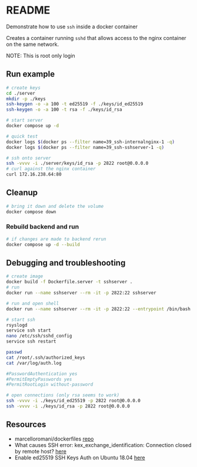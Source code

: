 # README

Demonstrate how to use `ssh` inside a docker container  

Creates a container running `sshd` that allows access to the nginx container on the same network.  

NOTE: This is root only login  

## Run example

```sh
# create keys
cd ./server
mkdir -p ./keys
ssh-keygen -o -a 100 -t ed25519 -f ./keys/id_ed25519 
ssh-keygen -o -a 100 -t rsa -f ./keys/id_rsa 
```

```sh
# start server
docker compose up -d 

# quick test
docker logs $(docker ps --filter name=39_ssh-internalnginx-1 -q)
docker logs $(docker ps --filter name=39_ssh-sshserver-1 -q)

# ssh onto server 
ssh -vvvv -i ./server/keys/id_rsa -p 2822 root@0.0.0.0
# curl against the nginx container
curl 172.16.238.64:80
```

## Cleanup

```sh
# bring it down and delete the volume
docker compose down 
```

### Rebuild backend and run

```sh
# if changes are made to backend rerun
docker compose up -d --build
```

## Debugging and troubleshooting

```sh
# create image
docker build -f Dockerfile.server -t sshserver .
# run 
docker run --name sshserver --rm -it -p 2822:22 sshserver

# run and open shell
docker run --name sshserver --rm -it -p 2822:22 --entrypoint /bin/bash sshserver

# start ssh
rsyslogd
service ssh start
nano /etc/ssh/sshd_config  
service ssh restart

passwd
cat /root/.ssh/authorized_keys
cat /var/log/auth.log

#PasswordAuthentication yes
#PermitEmptyPasswords yes
#PermitRootLogin without-password

# open connections (only rsa seems to work)
ssh -vvvv -i ./keys/id_ed25519 -p 2822 root@0.0.0.0
ssh -vvvv -i ./keys/id_rsa -p 2822 root@0.0.0.0
```

## Resources

* marcelloromani/dockerfiles [repo](https://github.com/marcelloromani/dockerfiles/tree/main/ubuntu-ssh-server)
* What causes SSH error: kex_exchange_identification: Connection closed by remote host? [here](https://serverfault.com/questions/1015547/what-causes-ssh-error-kex-exchange-identification-connection-closed-by-remote)
* Enable ed25519 SSH Keys Auth on Ubuntu 18.04 [here](https://rubysash.com/operating-system/linux/enable-ed25519-ssh-keys-auth-on-ubuntu-18-04/)
